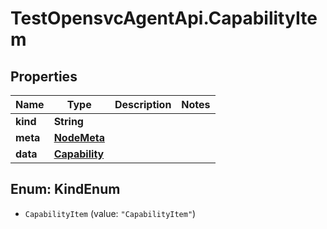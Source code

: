 # TestOpensvcAgentApi.CapabilityItem

## Properties

Name | Type | Description | Notes
------------ | ------------- | ------------- | -------------
**kind** | **String** |  | 
**meta** | [**NodeMeta**](NodeMeta.md) |  | 
**data** | [**Capability**](Capability.md) |  | 



## Enum: KindEnum


* `CapabilityItem` (value: `"CapabilityItem"`)





